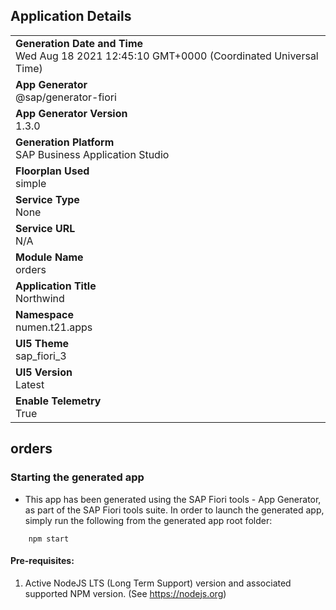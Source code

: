 ## Application Details
|               |
| ------------- |
|**Generation Date and Time**<br>Wed Aug 18 2021 12:45:10 GMT+0000 (Coordinated Universal Time)|
|**App Generator**<br>@sap/generator-fiori|
|**App Generator Version**<br>1.3.0|
|**Generation Platform**<br>SAP Business Application Studio|
|**Floorplan Used**<br>simple|
|**Service Type**<br>None|
|**Service URL**<br>N/A
|**Module Name**<br>orders|
|**Application Title**<br>Northwind|
|**Namespace**<br>numen.t21.apps|
|**UI5 Theme**<br>sap_fiori_3|
|**UI5 Version**<br>Latest|
|**Enable Telemetry**<br>True|

## orders



### Starting the generated app

-   This app has been generated using the SAP Fiori tools - App Generator, as part of the SAP Fiori tools suite.  In order to launch the generated app, simply run the following from the generated app root folder:

```
    npm start
```

#### Pre-requisites:

1. Active NodeJS LTS (Long Term Support) version and associated supported NPM version.  (See https://nodejs.org)


